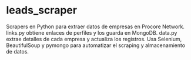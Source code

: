 # leads_scraper
Scrapers en Python para extraer datos de empresas en Procore Network. links.py obtiene enlaces de perfiles y los guarda en MongoDB. data.py extrae detalles de cada empresa y actualiza los registros. Usa Selenium, BeautifulSoup y pymongo para automatizar el scraping y almacenamiento de datos.
